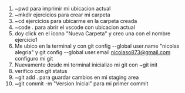 1. ~pwd para imprimir mi ubicacion actual
2. ~mkdir ejercicios para crear mi carpeta
3. ~cd ejercicios para ubicarme en la carpeta creada
4. ~code . para abrir el vscode con ubicacion actual
5. doy click en el icono "Nueva Carpeta" y creo una con el nombre 
ejercicio1
6. Me ubico en la terminal y con git config --global user.name "nicolas alegria" y 
git config --global user.email nicolaso873@gmail.com configuro mi git 
7. Nuevamente desde mi terminal inicializo mi git con ~git init
8. verifico con git status
9. ~git add . para guardar cambios en mi staging area
10. ~git commit -m "Version Inicial" para mi primer commit 